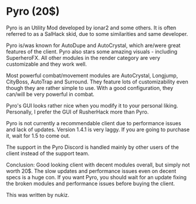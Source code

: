 # Pyro \(20$\)

Pyro is an Utility Mod developed by ionar2 and some others. It is often referred to as a SalHack skid, due to some similarities and same developer.

Pyro is/was known for AutoDupe and AutoCrystal, which are/were great features of the client. Pyro also stars some amazing visuals - including SuperheroFX. All other modules in the render category are very customizable and they work well.

Most powerful combat/movement modules are AutoCrystal, Longjump, CityBoss, AutoTrap and Surround. They feature lots of customizability even though they are rather simple to use. With a good configuration, they can/will be very powerful in combat.

Pyro's GUI looks rather nice when you modify it to your personal liking. Personally, I prefer the GUI of RusherHack more than Pyro.

Pyro is not currently a recommendable client due to performance issues and lack of updates. Version 1.4.1 is very laggy. If you are going to purchase it, wait for 1.5 to come out.

The support in the Pyro Discord is handled mainly by other users of the client instead of the support team.

Conclusion: Good looking client with decent modules overall, but simply not worth 20$. The slow updates and performance issues even on decent specs is a huge con. If you want Pyro, you should wait for an update fixing the broken modules and performance issues before buying the client.





This was written by nukiz. 

